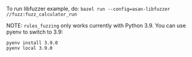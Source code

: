 To run libfuzzer example, do:
`bazel run --config=asan-libfuzzer //fuzz:fuzz_calculator_run` 

NOTE: `rules_fuzzing` only works currently with Python 3.9. You can use pyenv to switch to 3.9:

```
pyenv install 3.9.0
pyenv local 3.9.0
```
